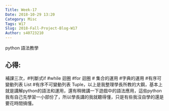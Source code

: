 ```yaml
---
Title: Week-17
Date: 2018-10-29 13:20
Category: Misc
Tags: W17
Slug: 2018-Fall-Project-Blog-W17
Author: s40723210
---
```


python 語法教學

<!-- PELICAN_END_SUMMARY -->

心得:
----

補課三次，#判斷式if #while 迴圈 #for 迴圈 # 集合的運用 #字典的運用 #有序可變動列表 List #有序不可變動列表 Tuple，以上是我整理學長所教的大鋼，基本上就是講解python的語法和運用，還有稍微講一下遊戲中的語法應用，這些python我有自己先學習一小部份了，所以學長講的我就聽得懂，只是有些我沒自學的還是要花時間搞懂。




